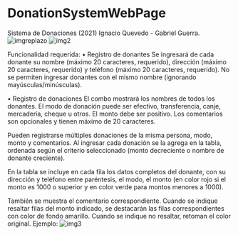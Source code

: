 # DonationSystemWebPage
Sistema de Donaciones (2021)
Ignacio Quevedo - Gabriel Guerra.
![imgreplazo](https://github.com/IQ271557/DonationSystemWebPage/assets/111322905/51bfd34d-e9a0-42d4-9980-105aa6b96281)
![img2](https://github.com/IQ271557/DonationSystemWebPage/assets/111322905/306f1f12-d662-4da4-8f92-84a579edc7e6)

Funcionalidad requerida: • Registro de donantes Se ingresará de cada donante su nombre (máximo 20 caracteres, requerido), dirección (máximo 20 caracteres, requerido) y teléfono (máximo 20 caracteres, requerido). No se permiten ingresar donantes con el mismo nombre (ignorando mayúsculas/minúsculas).

• Registro de donaciones El combo mostrará los nombres de todos los donantes. El modo de donación puede ser efectivo, transferencia, canje, mercadería, cheque u otros. El monto debe ser positivo. Los comentarios son opcionales y tienen máximo de 20 caracteres.

Pueden registrarse múltiples donaciones de la misma persona, modo, monto y comentarios. Al ingresar cada donación se la agrega en la tabla, ordenada según el criterio seleccionado (monto decreciente o nombre de donante creciente).

En la tabla se incluye en cada fila los datos completos del donante, con su dirección y teléfono entre paréntesis, el modo, el monto (en color rojo si el monto es 1000 o superior y en color verde para montos menores a 1000).

También se muestra el comentario correspondiente. Cuando se indique resaltar filas del monto indicado, se destacarán las filas correspondientes con color de fondo amarillo. Cuando se indique no resaltar, retoman el color original. Ejemplo: 
![img3](https://github.com/IQ271557/DonationSystemWebPage/assets/111322905/ff62415b-952e-49a9-805e-a74901fbfac1)
